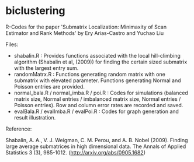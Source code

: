 # biclustering
R-Codes for the paper 'Submatrix Localization: Minimaxity of Scan Estimator and Rank Methods' by Ery Arias-Castro and Yuchao Liu

Files:
- shabalin.R : Provides functions associated with the local hill-climbing algorithm (Shabalin et al, (2009)) for finding the certain sized submatrix with the largest entry sum. 
- randomMatrx.R : Functions generating random matrix with one submatrix with elevated parameter. Functions generating Normal and Poisson entries are provided.
- normal_bala.R / normal_imba.R / poi.R : Codes for simulations (balanced matrix size, Normal entries / imbalanced matrix size, Normal entries / Poisson entries). Row and column error rates are recorded and saved.
- evalBala.R / evalImba.R / evalPoi.R : Codes for graph generation and result illustration.


Reference:

Shabalin, A. A., V. J. Weigman, C. M. Perou, and A. B. Nobel (2009). Finding large average submatrices in high dimensional data. The Annals of Applied Statistics 3 (3), 985-1012. (http://arxiv.org/abs/0905.1682)
